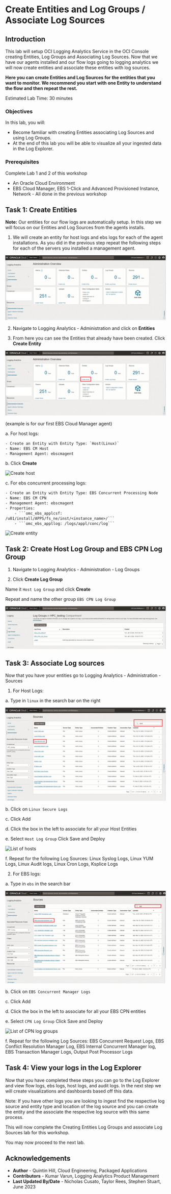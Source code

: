 # Create Entities and Log Groups / Associate Log Sources

## Introduction

This lab will setup OCI Logging Analytics Service in the OCI Console creating Entities, Log Groups and Associating Log Sources. Now that we have our agents installed and our flow logs going to logging analytics we will now create entities and associate these entities with log sources.

**Here you can create Entities and Log Sources for the entities that you want to monitor. We recommend you start with one Entity to understand the flow and then repeat the rest.**

Estimated Lab Time: 30 minutes

### Objectives

In this lab, you will:
* Become familiar with creating Entities associating Log Sources and using Log Groups.
* At the end of this lab you will be able to visualize all your ingested data in the Log Explorer.

### Prerequisites
Complete Lab 1 and 2 of this workshop
* An Oracle Cloud Environment
* EBS Cloud Manager, EBS 1-Click and Advanced Provisioned Instance, Network - All done in the previous workshop

## Task 1: Create Entities

**Note:** Our entities for our flow logs are automatically setup. In this step we will focus on our Entities and Log Sources from the agents installs. 

1. We will create an entity for host logs and ebs logs for each of the agent installations. As you did in the previous step repeat the following steps for each of the servers you installed a management agent.

  ![OCI Administration for logging analytics](./images/adminscreen.png " ")

2. Navigate to Logging Analytics - Administration and click on **Entities**

3. From here you can see the Entities that already have been created. Click **Create Entity**

  ![Creating entities for logging analytics](./images/entities.png " ")

  (example is for our first EBS Cloud Manager agent)

  a. For host logs: 

    - Create an Entity with Entity Type: `Host(Linux)`
    - Name: EBS CM Host
    - Management Agent: ebscmagent
  b. Click **Create**

  ![Create host](./images/createcmhost.png " ")

  c. For ebs concurrent processing logs:

    - Create an Entity with Entity Type: EBS Concurrent Processing Node
    - Name: EBS CM CPN
    - Management Agent: ebscmagent
    - Properties:
        - ```omc_ebs_applcsf: /u01/install/APPS/fs_ne/inst/<instance_name>/```
        - ```omc_ebs_appllog: /logs/appl/conc/log```

  ![Create entity](./images/createcpn.png " ")

## Task 2: Create Host Log Group and EBS CPN Log Group

1. Navigate to Logging Analytics - Administration - Log Groups

2. Click **Create Log Group**

Name it `Host Log Group` and click **Create**

Repeat and name the other group `EBS CPN Log Group`

  ![Create log group](./images/loggroups.png " ")

## Task 3: Associate Log sources
  
Now that you have your entities go to Logging Analytics - Administration - Sources

1. For Host Logs:

  a. Type in `linux` in the search bar on the right
    
  ![Source list for logging analytics](./images/linuxsearch.png " ")

  b. Click on `Linux Secure Logs`

  c. Click Add

  d. Click the box in the left to associate for all your Host Entities

  e. Select `Host Log Group` Click Save and Deploy

  ![List of hosts](./images/associatesources.png " ")

  f. Repeat for the following Log Sources: Linux Syslog Logs, Linux YUM Logs, Linux Audit logs, Linux Cron Logs, Ksplice Logs

2. For EBS logs:

  a. Type in `ebs` in the search bar

  ![EBS search list](./images/ebssearch.png " ")

  b. Click on `EBS Concurrent Manager Logs`

  c. Click Add

  d. Click the box in the left to associate for all your EBS CPN entities

  e. Select `CPN Log Group` Click Save and Deploy

  ![List of CPN log groups](./images/associatecpnsource.png " ")

  f. Repeat for the following Log Sources: EBS Concurrent Request Logs, EBS Conflict Resolution Manager Log, EBS Internal Concurrent Manager log, EBS Transaction Manager Logs, Output Post Processor Logs

## Task 4: View your logs in the Log Explorer

Now that you have completed these steps you can go to the Log Explorer and view flow logs, ebs logs, host logs, and audit logs. In the next step we will create visualizations and dashboards based off this data.

  Note: If you have other logs you are looking to ingest find the respective log source and entity type and location of the log source and you can create the entity and the associate the respective log source with this same process.

This will now complete the Creating Entities Log Groups and associate Log Sources lab for this workshop.

You may now proceed to the next lab.

## Acknowledgements
* **Author** - Quintin Hill, Cloud Engineering, Packaged Applications
* **Contributors** -  Kumar Varun, Logging Analytics Product Management 
* **Last Updated By/Date** - Nicholas Cusato, Taylor Rees, Stephen Stuart, June 2023


